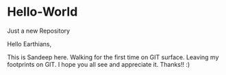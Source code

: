 # Hello-World
Just a new Repository

Hello Earthians,

This is Sandeep here. Walking for the first time on GIT surface.
Leaving my footprints on GIT. I hope you all see and appreciate it.
Thanks!!
:)
